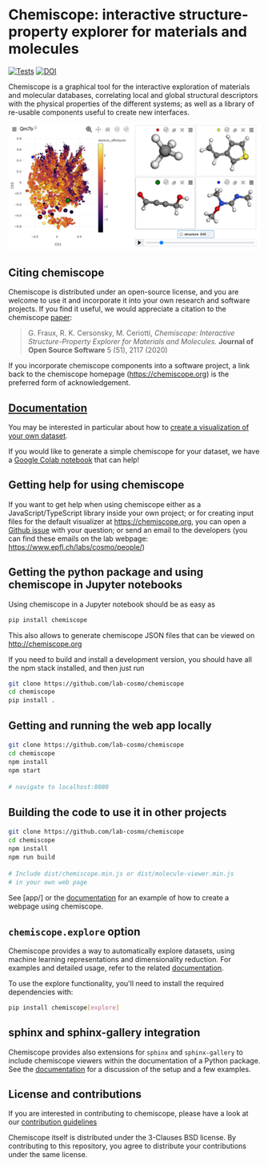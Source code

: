 # Chemiscope: interactive structure-property explorer for materials and molecules

[![Tests](https://github.com/lab-cosmo/chemiscope/actions/workflows/tests.yml/badge.svg)](https://github.com/lab-cosmo/chemiscope/actions/workflows/tests.yml)
[![DOI](https://joss.theoj.org/papers/10.21105/joss.02117/status.svg)](https://doi.org/10.21105/joss.02117)

Chemiscope is a graphical tool for the interactive exploration of materials and
molecular databases, correlating local and global structural descriptors with
the physical properties of the different systems; as well as a library of
re-usable components useful to create new interfaces.

![Default interface of chemiscope](docs/src/img/screenshot.png)

## Citing chemiscope

Chemiscope is distributed under an open-source license, and you are welcome to
use it and incorporate it into your own research and software projects.
If you find it useful, we would appreciate a citation to the chemiscope
[paper](https://doi.org/10.21105/joss.02117):

> G. Fraux, R. K. Cersonsky, M. Ceriotti, _Chemiscope: Interactive
> Structure-Property Explorer for Materials and Molecules._ **Journal of Open
> Source Software** 5 (51), 2117 (2020)

If you incorporate chemiscope components into a software project, a link back to
the chemiscope homepage (https://chemiscope.org) is the preferred form of
acknowledgement.

## [Documentation](https://chemiscope.org/docs/)

You may be interested in particular about how to [create a visualization of your
own dataset](https://chemiscope.org/docs/manual/input.html).

If you would like to generate a simple chemiscope for your dataset, we
have a [Google Colab notebook](https://colab.research.google.com/drive/1NU0gjtaHcB5Oc3NbFZiQYtctY2190hDu)
that can help!

## Getting help for using chemiscope

If you want to get help when using chemiscope either as a JavaScript/TypeScript
library inside your own project; or for creating input files for the default
visualizer at https://chemiscope.org, you can open a [Github
issue](https://github.com/lab-cosmo/chemiscope/issues/new) with your question;
or send an email to the developers (you can find these emails on the lab
webpage: https://www.epfl.ch/labs/cosmo/people/)

## Getting the python package and using chemiscope in Jupyter notebooks

Using chemiscope in a Jupyter notebook should be as easy as

```bash
pip install chemiscope
```

This also allows to generate chemiscope JSON files that can be viewed on
http://chemiscope.org

If you need to build and install a development version, you should have all the
npm stack installed, and then just run

```bash
git clone https://github.com/lab-cosmo/chemiscope
cd chemiscope
pip install .
```

## Getting and running the web app locally

```bash
git clone https://github.com/lab-cosmo/chemiscope
cd chemiscope
npm install
npm start

# navigate to localhost:8080
```

## Building the code to use it in other projects

```bash
git clone https://github.com/lab-cosmo/chemiscope
cd chemiscope
npm install
npm run build

# Include dist/chemiscope.min.js or dist/molecule-viewer.min.js
# in your own web page
```

See [app/] or the [documentation](https://chemiscope.org/docs/embedding.html)
for an example of how to create a webpage using chemiscope.

## `chemiscope.explore` option

Chemiscope provides a way to automatically explore datasets, using machine
learning representations and dimensionality reduction. For examples and detailed
usage, refer to the related
[documentation](https://chemiscope.org/docs/examples/explore.html).

To use the explore functionality, you'll need to install the required
dependencies with:

```bash
pip install chemiscope[explore]
```

## sphinx and sphinx-gallery integration

Chemiscope provides also extensions for `sphinx` and `sphinx-gallery` to
include chemiscope viewers within the documentation of a Python package.
See the [documentation](https://chemiscope.org/docs/python/sphinx.html)
for a discussion of the setup and a few examples.

## License and contributions

If you are interested in contributing to chemiscope, please have a look at our
[contribution guidelines](Contributing.md)

Chemiscope itself is distributed under the 3-Clauses BSD license. By
contributing to this repository, you agree to distribute your contributions
under the same license.

